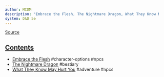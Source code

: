 ```yaml
---
author: MCDM
description: "Embrace the Flesh, The Nightmare Dragon, What They Know May Hurt You"
system: D&D 5e
---
```

[Source](zotero://select/library/items/MKQQSDL9)


## [Contents](zotero://open-pdf/library/items/MKQQSDL9?page=3)

- [Embrace the Flesh](zotero://open-pdf/library/items/MKQQSDL9?page=5) #character-options #npcs 
- [The Nightmare Dragon](zotero://open-pdf/library/items/MKQQSDL9?page=12) #bestiary 
- [What They Know May Hurt You](zotero://open-pdf/library/items/MKQQSDL9?page=19) #adventure #npcs 

